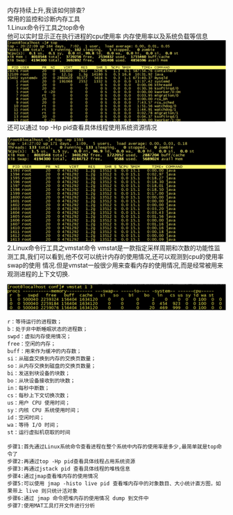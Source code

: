 内存持续上升,我该如何排查?  
常用的监控和诊断内存工具  
1.Linux命令行工具之top命令  
他可以实时显示正在执行进程的cpu使用率 内存使用率以及系统负载等信息  
![image_34](../image_34.png)  
还可以通过 top -Hp pid查看具体线程使用系统资源情况

![image_33](../image_33.png)
2.Linux命令行工具之vmstat命令
vmstat是一款指定采样周期和次数的功能性监测工具,我们可以看到,他不仅可以统计内存的使用情况,还可以观测到cpu的使用率 swap的使用
情况.但是vmstat一般很少用来查看内存的使用情况,而是经常被用来观测进程的上下文切换.

![image_32](../image_32.png)

    r：等待运行的进程数；
    b：处于非中断睡眠状态的进程数；
    swpd：虚拟内存使用情况；
    free：空闲的内存；
    buff：用来作为缓冲的内存数；
    si：从磁盘交换到内存的交换页数量；
    so：从内存交换到磁盘的交换页数量；
    bi：发送到块设备的块数；
    bo：从块设备接收到的块数；
    in：每秒中断数；
    cs：每秒上下文切换次数；
    us：用户 CPU 使用时间；
    sy：内核 CPU 系统使用时间；
    id：空闲时间；
    wa：等待 I/O 时间；
    st：运行虚拟机窃取的时间

    步骤1:首先通过Linux系统命令查看进程在整个系统中内存的使用率是多少,最简单就是top命令了
    步骤2:再通过top -Hp pid查看具体线程占用系统资源
    步骤3:再通过jstack pid 查看具体线程的堆栈信息
    步骤4:通过jmap查看堆内存的使用情况
    步骤5:可以使用 jmap -histo live pid 查看堆内存中的对象数目、大小统计直方图，如果带上 live 则只统计活对象
    步骤6:通过 jmap 命令把堆内存的使用情况 dump 到文件中
    步骤7:使用MAT工具打开文件进行分析